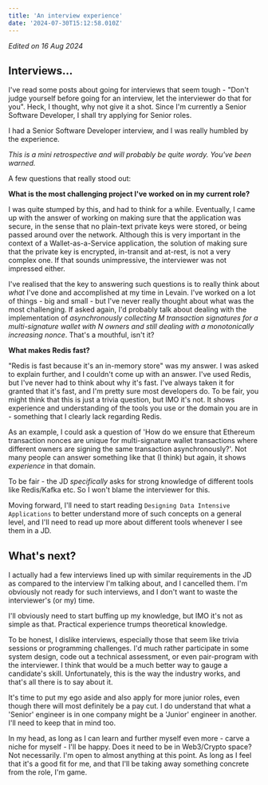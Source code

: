 ```yaml
---
title: 'An interview experience'
date: '2024-07-30T15:12:58.010Z'
---
```

_Edited on 16 Aug 2024_
## Interviews...
I've read some posts about going for interviews that seem tough - "Don't judge yourself before going for an interview,
let the interviewer do that for you". Heck, I thought, why not give it a shot. Since I'm currently a Senior Software Developer,
I shall try applying for Senior roles.

I had a Senior Software Developer interview, and I was really humbled by the experience.

_This is a mini retrospective and will probably be quite wordy. You've been warned._

A few questions that really stood out:

**What is the most challenging project I've worked on in my current role?**

I was quite stumped by this, and had to think for a while. Eventually, I came up with the answer of working on making sure that
the application was secure, in the sense that no plain-text private keys were stored, or being passed around over the network.
Although this is very important in the context of a Wallet-as-a-Service application, the solution of making sure that the private
key is encrypted, in-transit and at-rest, is not a very complex one. If that sounds unimpressive, the interviewer was not impressed either.

I've realised that the key to answering such questions is to really think about _what_ I've done and accomplished at my time in Levain.
I've worked on a lot of things - big and small - but I've never really thought about what was the most challenging. If asked again,
I'd probably talk about dealing with the implementation of _asynchronously collecting M transaction signatures for a multi-signature wallet with
N owners and still dealing with a monotonically increasing nonce_. That's a mouthful, isn't it?


**What makes Redis fast?**

"Redis is fast because it's an in-memory store" was my answer. I was asked to explain further, and I couldn't come up with an answer.
I've used Redis, but I've never had to think about why it's fast. I've always taken it for granted that it's fast, and I'm pretty
sure most developers do. To be fair, you might think that this is just a trivia question, but IMO it's not. It shows
experience and understanding of the tools you use or the domain you are in - something that I clearly lack regarding Redis.

As an example, I could ask a question of 'How do we ensure that Ethereum transaction nonces are unique for multi-signature
wallet transactions where different owners are signing the same transaction asynchronously?'. Not many people can answer something like that (I think)
but again, it shows _experience_ in that domain.

To be fair - the JD _specifically_ asks for strong knowledge of different tools like Redis/Kafka etc. So I won't blame the interviewer
for this.

Moving forward, I'll need to start reading `Designing Data Intensive Applications` to better understand more of such concepts on a
general level, and I'll need to read up more about different tools whenever I see them in a JD.

## What's next?
I actually had a few interviews lined up with similar requirements in the JD as compared to the interview I'm talking about,
and I cancelled them. I'm obviously not ready for such interviews, and I don't want to waste the interviewer's (or my) time.

I'll obviously need to start buffing up my knowledge, but IMO it's not as simple as that. Practical experience trumps theoretical
knowledge.

To be honest, I dislike interviews, especially those that seem like trivia sessions or programming challenges.
I'd much rather participate in some system design, code out a technical assessment,
or even pair-program with the interviewer. I think that would be a much better way to gauge a candidate's
skill. Unfortunately, this is the way the industry works, and that's all there is to say about it.

It's time to put my ego aside and also apply for more junior roles, even though there will most definitely be a pay cut. I do understand
that what a 'Senior' engineer is in one company might be a 'Junior' engineer in another. I'll need to keep that in mind too.

In my head, as long as I can learn and further myself even more - carve a niche for myself - I'll be happy. Does it need to be
in Web3/Crypto space? Not necessarily. I'm open to almost anything at this point. As long as I feel that it's a good fit for me, and that
I'll be taking away something concrete from the role, I'm game.


